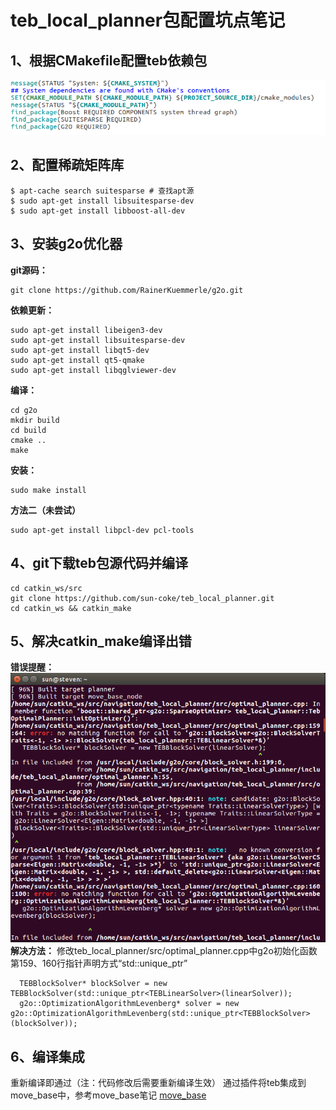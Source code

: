 # teb_local_planner包配置坑点笔记
## 1、根据CMakefile配置teb依赖包
![image](https://github.com/sun-coke/teb_local_planner/blob/master/1.png)

## 2、配置稀疏矩阵库
```
$ apt-cache search suitesparse # 查找apt源
$ sudo apt-get install libsuitesparse-dev
$ sudo apt-get install libboost-all-dev
```

## 3、安装g2o优化器
**git源码：**
```
git clone https://github.com/RainerKuemmerle/g2o.git
```
**依赖更新：**
```
sudo apt-get install libeigen3-dev 
sudo apt-get install libsuitesparse-dev 
sudo apt-get install libqt5-dev 
sudo apt-get install qt5-qmake 
sudo apt-get install libqglviewer-dev
```
**编译：**
```
cd g2o
mkdir build
cd build
cmake ..
make
```
**安装：**
```
sudo make install
```
**方法二（未尝试）**
```
sudo apt-get install libpcl-dev pcl-tools
```

## 4、git下载teb包源代码并编译
```
cd catkin_ws/src
git clone https://github.com/sun-coke/teb_local_planner.git
cd catkin_ws && catkin_make
```

## 5、解决catkin_make编译出错
**错误提醒：**
![image](https://github.com/sun-coke/teb_local_planner/blob/master/2.png)
**解决方法：**
修改teb_local_planner/src/optimal_planner.cpp中g2o初始化函数第159、160行指针声明方式“std::unique_ptr”
```
  TEBBlockSolver* blockSolver = new TEBBlockSolver(std::unique_ptr<TEBLinearSolver>(linearSolver));
  g2o::OptimizationAlgorithmLevenberg* solver = new g2o::OptimizationAlgorithmLevenberg(std::unique_ptr<TEBBlockSolver>(blockSolver));

```

## 6、编译集成
重新编译即通过（注：代码修改后需要重新编译生效）
通过插件将teb集成到move_base中，参考move_base笔记
[move_base](https://github.com/sun-coke/move_base)


